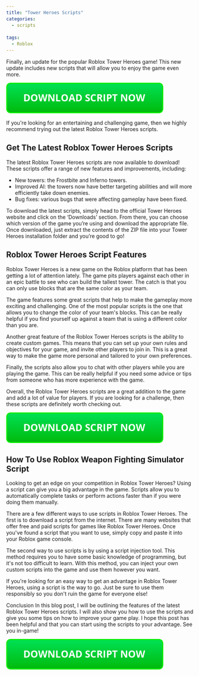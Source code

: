 ```yaml
---
title: "Tower Heroes Scripts"
categories:
  - scripts
  
tags:
  - Roblox
---
```


Finally, an update for the popular Roblox Tower Heroes game! This new update includes new scripts that will allow you to enjoy the game even more.

[![script button](https://github.com/robloxpaste/robloxpaste.github.io/blob/main/script_button.png?raw=true)](https://rbxpaste.com/latest-script)


If you're looking for an entertaining and challenging game, then we highly recommend trying out the latest Roblox Tower Heroes scripts.

## Get The Latest Roblox Tower Heroes Scripts

The latest Roblox Tower Heroes scripts are now available to download! These scripts offer a range of new features and improvements, including:

- New towers: the Frostbite and Inferno towers.
- Improved AI: the towers now have better targeting abilities and will more efficiently take down enemies.
- Bug fixes: various bugs that were affecting gameplay have been fixed.

To download the latest scripts, simply head to the official Tower Heroes website and click on the ‘Downloads’ section. From there, you can choose which version of the game you’re using and download the appropriate file. Once downloaded, just extract the contents of the ZIP file into your Tower Heroes installation folder and you’re good to go!

## Roblox Tower Heroes Script Features

Roblox Tower Heroes is a new game on the Roblox platform that has been getting a lot of attention lately. The game pits players against each other in an epic battle to see who can build the tallest tower. The catch is that you can only use blocks that are the same color as your team.

The game features some great scripts that help to make the gameplay more exciting and challenging. One of the most popular scripts is the one that allows you to change the color of your team's blocks. This can be really helpful if you find yourself up against a team that is using a different color than you are.

Another great feature of the Roblox Tower Heroes scripts is the ability to create custom games. This means that you can set up your own rules and objectives for your game, and invite other players to join in. This is a great way to make the game more personal and tailored to your own preferences.

Finally, the scripts also allow you to chat with other players while you are playing the game. This can be really helpful if you need some advice or tips from someone who has more experience with the game.

Overall, the Roblox Tower Heroes scripts are a great addition to the game and add a lot of value for players. If you are looking for a challenge, then these scripts are definitely worth checking out.

[![script button](https://github.com/robloxpaste/robloxpaste.github.io/blob/main/script_button.png?raw=true)](https://rbxpaste.com/latest-script)

## How To Use Roblox Weapon Fighting Simulator Script

Looking to get an edge on your competition in Roblox Tower Heroes? Using a script can give you a big advantage in the game. Scripts allow you to automatically complete tasks or perform actions faster than if you were doing them manually.

There are a few different ways to use scripts in Roblox Tower Heroes. The first is to download a script from the internet. There are many websites that offer free and paid scripts for games like Roblox Tower Heroes. Once you've found a script that you want to use, simply copy and paste it into your Roblox game console.

The second way to use scripts is by using a script injection tool. This method requires you to have some basic knowledge of programming, but it's not too difficult to learn. With this method, you can inject your own custom scripts into the game and use them however you want.

If you're looking for an easy way to get an advantage in Roblox Tower Heroes, using a script is the way to go. Just be sure to use them responsibly so you don't ruin the game for everyone else!

Conclusion
In this blog post, I will be outlining the features of the latest Roblox Tower Heroes scripts. I will also show you how to use the scripts and give you some tips on how to improve your game play. I hope this post has been helpful and that you can start using the scripts to your advantage. See you in-game!

[![script button](https://github.com/robloxpaste/robloxpaste.github.io/blob/main/script_button.png?raw=true)](https://rbxpaste.com/latest-script)
